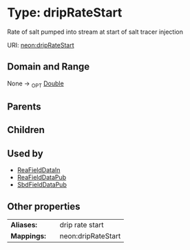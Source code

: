
# Type: dripRateStart


Rate of salt pumped into stream at start of salt tracer injection

URI: [neon:dripRateStart](https://data.neonscience.org/dripRateStart)


## Domain and Range

None ->  <sub>OPT</sub> [Double](types/Double.md)

## Parents


## Children


## Used by

 * [ReaFieldDataIn](ReaFieldDataIn.md)
 * [ReaFieldDataPub](ReaFieldDataPub.md)
 * [SbdFieldDataPub](SbdFieldDataPub.md)

## Other properties

|  |  |  |
| --- | --- | --- |
| **Aliases:** | | drip rate start |
| **Mappings:** | | neon:dripRateStart |

